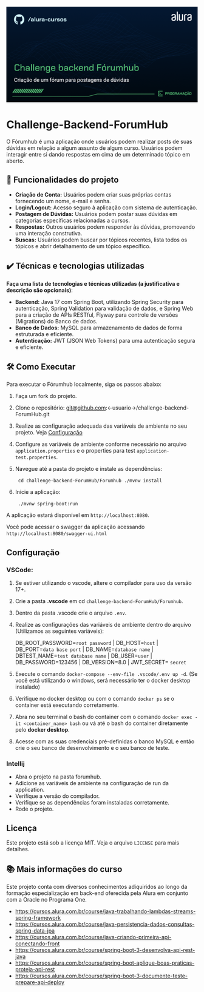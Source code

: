 
![ThumbCurso](forumhub/img/thumb.png)
  
# Challenge-Backend-ForumHub

O Fórumhub é uma aplicação onde usuários podem realizar posts de suas dúvidas em relação a algum assunto de algum curso. Usuários podem interagir entre si dando respostas em cima de um determinado tópico em aberto.

## 🔨 Funcionalidades do projeto

- **Criação de Conta:** Usuários podem criar suas próprias contas fornecendo um nome, e-mail e senha.
- **Login/Logout:** Acesso seguro à aplicação com sistema de autenticação.
- **Postagem de Dúvidas:** Usuários podem postar suas dúvidas em categorias específicas relacionadas a cursos.
- **Respostas:** Outros usuários podem responder às dúvidas, promovendo uma interação construtiva.
- **Buscas:** Usuários podem buscar por tópicos recentes, lista todos os tópicos e abrir detalhamento de um tópico específico.

## ✔️ Técnicas e tecnologias utilizadas

**Faça uma lista de tecnologias e técnicas utilizadas (a justificativa e descrição são opcionais)**:

- **Backend:** Java 17 com Spring Boot, utilizando Spring Security para autenticação, Spring Validation para validação de dados, e Spring Web para a criação de APIs RESTful, Flyway para controle de versões (Migrations) do Banco de dados.
- **Banco de Dados:** MySQL para armazenamento de dados de forma estruturada e eficiente.
- **Autenticação:** JWT (JSON Web Tokens) para uma autenticação segura e eficiente.


## 🛠️ Como Executar

Para executar o Fórumhub localmente, siga os passos abaixo:

1. Faça um fork do projeto.

2. Clone o repositório: git@github.com:<-usuario->/challenge-backend-ForumHub.git

3. Realize as configuração adequada das variáveis de ambiente no seu projeto. Veja [Configuração](#configuração)

4. Configure as variáveis de ambiente conforme necessário no arquivo `application.properties` e o properties para test `application-test.properties`. 

5. Navegue até a pasta do projeto e instale as dependências: 
   
        cd challenge-backend-ForumHub/Forumhub ./mvnw install

6. Inicie a aplicação:
   
        ./mvnw spring-boot:run

A aplicação estará disponível em `http://localhost:8080`.

Você pode acessar o swagger da aplicação acessando `http://localhost:8080/swagger-ui.html`

## Configuração

### VSCode:

1. Se estiver utilizando o vscode, altere o compilador para uso da versão 17+.
2. Crie a pasta **.vscode** em cd `challenge-backend-ForumHub/Forumhub`.
3. Dentro da pasta .vscode crie o arquivo `.env`.
4. Realize as configurações das variáveis de ambiente dentro do arquivo (Utilizamos as seguintes variáveis):

    DB_ROOT_PASSWORD=`root password` |
    DB_HOST=`host` |
    DB_PORT=`data base port` |
    DB_NAME=`database name` |
    DBTEST_NAME=`test database name` |
    DB_USER=`user` |
    DB_PASSWORD=123456 |
    DB_VERSION=8.0 |
    JWT_SECRET= `secret` 

5. Execute o comando `docker-compose --env-file .vscode/.env up -d`. (Se você está utilizando o windows, será necessário ter o docker desktop instalado)
6. Verifique no docker desktop ou com o comando `docker ps` se o container está executando corretamente.
7. Abra no seu terminal o bash do container com o comando `docker exec -it <container_name> bash` ou vá até o bash do container diretamente pelo **docker desktop**.
8. Acesse com as suas credenciais pré-definidas o banco MySQL e então crie o seu banco de desenvolvimento e o seu banco de teste. 

### Intellij

- Abra o projeto na pasta forumhub.
- Adicione as variáveis de ambiente na configuração de run da application. 
- Verifique a versão do compilador.
- Verifique se as dependências foram instaladas corretamente.
- Rode o projeto.

## Licença

Este projeto está sob a licença MIT. Veja o arquivo `LICENSE` para mais detalhes.

## 📚 Mais informações do curso

Este projeto conta com diversos conhecimentos adiquiridos ao longo da formação especialização em back-end oferecida pela Alura em conjunto com a Oracle no Programa One.

- https://cursos.alura.com.br/course/java-trabalhando-lambdas-streams-spring-framework
- https://cursos.alura.com.br/course/java-persistencia-dados-consultas-spring-data-jpa
- https://cursos.alura.com.br/course/java-criando-primeira-api-conectando-front
- https://cursos.alura.com.br/course/spring-boot-3-desenvolva-api-rest-java
- https://cursos.alura.com.br/course/spring-boot-aplique-boas-praticas-proteja-api-rest
- https://cursos.alura.com.br/course/spring-boot-3-documente-teste-prepare-api-deploy
  
